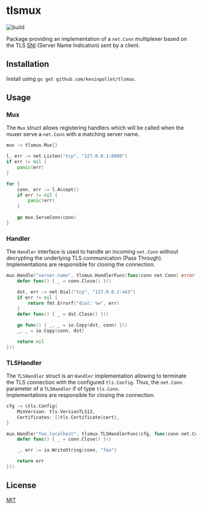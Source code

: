 # tlsmux

![build](https://github.com/kevinpollet/tlsmux/actions/workflows/main.yml/badge.svg)

Package providing an implementation of a `net.Conn` multiplexer based on the TLS [SNI](https://www.cloudflare.com/learning/ssl/what-is-sni/) (Server Name Indication) sent by a client.

## Installation

Install using `go get github.com/kevinpollet/tlsmux`.

## Usage

### Mux

The `Mux` struct allows registering handlers which will be called when the muxer serve a `net.Conn` with a 
matching server name.

```go
mux := tlsmux.Mux{}

l, err := net.Listen("tcp", "127.0.0.1:8080")
if err != nil {
    panic(err)
}

for {
    conn, err := l.Accept()
    if err != nil {
        panic(err)	
    }
	
    go mux.ServeConn(conn)
}
```

### Handler

The `Handler` interface is used to handle an incoming `net.Conn` without decrypting the underlying TLS communication (Pass Through).
Implementations are responsible for closing the connection.

```go
mux.Handle("server.name", tlsmux.HandlerFunc(func(conn net.Conn) error {
    defer func() { _ = conn.Close() }()

    dst, err := net.Dial("tcp", "127.0.0.1:443")
    if err != nil {
        return fmt.Errorf("dial: %w", err)
    }
    defer func() { _ = dst.Close() }()

    go func() { _, _ = io.Copy(dst, conn) }()
    _, _ = io.Copy(conn, dst)

    return nil
}))
```

### TLSHandler

The `TLSHandler` struct is an `Handler` implementation allowing to terminate the TLS connection with the configured `tls.Config`.
Thus, the `net.Conn` parameter of a `TLSHandler` if of type `tls.Conn`.  
Implementations are responsible for closing the connection.

```go
cfg := &tls.Config{
    MinVersion: tls.VersionTLS13,
    Certificates: []tls.Certificate{cert},
}

mux.Handle("foo.localhost", tlsmux.TLSHandlerFunc(cfg, func(conn net.Conn) error {
    defer func() { _ = conn.Close() }()

    _, err := io.WriteString(conn, "foo")

    return err
}))
```

## License

[MIT](./LICENSE.md)
